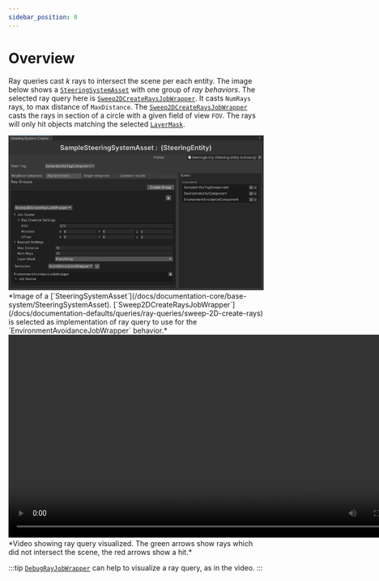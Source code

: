 ```yaml
---
sidebar_position: 0
---
```


# Overview

Ray queries cast *k* rays to intersect the scene per each entity. The image below shows a [`SteeringSystemAsset`](/docs/documentation-core/base-system/SteeringSystemAsset) with one group of *ray behaviors*. The selected ray query here is [`Sweep2DCreateRaysJobWrapper`](/docs/documentation-defaults/queries/ray-queries/sweep-2D-create-rays). It casts `NumRays` rays, to max distance of `MaxDistance`. The [`Sweep2DCreateRaysJobWrapper`](/docs/documentation-defaults/queries/ray-queries/sweep-2D-create-rays) casts the rays in section of a circle with a given field of view `FOV`. The rays will only hit objects matching the selected [`LayerMask`](https://docs.unity3d.com/ScriptReference/LayerMask.html). 

<img src="/img/core/RayQuery.png" alt="Description of the image"/>
*Image of a [`SteeringSystemAsset`](/docs/documentation-core/base-system/SteeringSystemAsset). [`Sweep2DCreateRaysJobWrapper`](/docs/documentation-defaults/queries/ray-queries/sweep-2D-create-rays) is selected as implementation of ray query to use for the `EnvironmentAvoidanceJobWrapper` behavior.*

<video controls width="800">
    <source src="/videos/Raycasts.mp4" type="video/mp4" />
    Your browser does not support the video tag.
</video>
*Video showing ray query visualized. The green arrows show rays which did not intersect the scene, the red arrows show a hit.*

:::tip
[`DebugRayJobWrapper`](/docs/documentation-defaults/behaviors/ray-behaviors/debug-rays) can help to visualize a ray query, as in the video.
:::